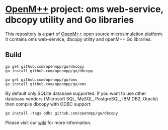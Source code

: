 # [OpenM++](http://www.openmpp.org/) project: oms web-service, dbcopy utility and Go libraries

This repository is a part of [OpenM++](http://www.openmpp.org/) open source microsimulation platform.
It contains oms web-service, dbcopy utility and openM++ Go libraries.

## Build

```
go get github.com/openmpp/go/dbcopy
go install github.com/openmpp/go/dbcopy

go get github.com/openmpp/go/oms
go install github.com/openmpp/go/oms
```

By default only SQLite database supported. 
If you want to use other database vendors (Microsoft SQL, MySQL, PostgreSQL, IBM DB2, Oracle) then compile dbcopy with ODBC support:

```
go install -tags odbc github.com/openmpp/go/dbcopy
```

Please visit our [wiki](http://www.openmpp.org/wiki/) for more information.
